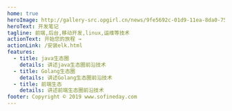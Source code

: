 ```yaml
---
home: true
heroImage: http://gallery-src.opgirl.cn/news/9fe5692c-01d9-11ea-8da0-759aa36307f9/2020/05/29/6f7019a8-c3ea-4fad-87da-dac1b469db57/8d4968c3-744d-4f6a-b231-bcc17a9fdaf3.jpg
heroText: 开发笔记
tagline: 前端,后台,移动开发,linux,运维等技术
actionText: 开始您的旅程 →
actionLink: /安装elk.html
features:
  - title: java生态圈
    details: 讲述java生态圈前沿技术
  - title: Golang生态圈
    details: 讲述Golang生态圈前沿技术
  - title: 前端生态
    details: 讲述前端生态圈前沿技术
footer: Copyright © 2019 www.sofineday.com
---
```

